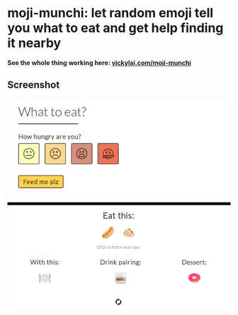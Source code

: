 # moji-munchi: let random emoji tell you what to eat and get help finding it nearby

**See the whole thing working here: [vickylai.com/moji-munchi](https://vickylai.com/moji-munchi)**

## Screenshot

![Coming Soon to a README near you.](static/screenshot.png)